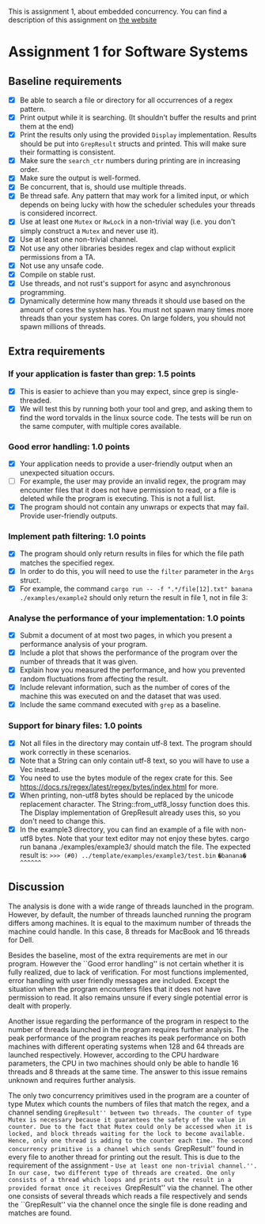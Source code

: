 This is assignment 1, about embedded concurrency. You can find a description of this assignment
on [the website](https://software-fundamentals.pages.ewi.tudelft.nl/software-systems/website/part-1/assignments/concurrency.html)

# Assignment 1 for Software Systems

## Baseline requirements
- [x] Be able to search a file or directory for all occurrences of a regex pattern.
- [x] Print output while it is searching. (It shouldn't buffer the results and print them at the end)
- [x] Print the results only using the provided `Display` implementation. Results should be put into `GrepResult` structs and printed. This will make sure their formatting is consistent.
- [x] Make sure the `search_ctr` numbers during printing are in increasing order.
- [x] Make sure the output is well-formed.
- [x] Be concurrent, that is, should use multiple threads.
- [x] Be thread safe. Any pattern that may work for a limited input, or which depends on being lucky with how the scheduler schedules your threads is considered incorrect.
- [x] Use at least one `Mutex` or `RwLock` in a non-trivial way (i.e. you don't simply construct a `Mutex` and never use it).
- [x] Use at least one non-trivial channel.
- [x] Not use any other libraries besides regex and clap without explicit permissions from a TA.
- [x] Not use any unsafe code.
- [x] Compile on stable rust.
- [x] Use threads, and not rust's support for async and asynchronous programming.
- [x] Dynamically determine how many threads it should use based on the amount of cores the system has. You must not spawn many times more threads than your system has cores. On large folders, you should not spawn millions of threads.

## Extra requirements
### If your application is faster than grep: 1.5 points
- [x] This is easier to achieve than you may expect, since grep is single-threaded.
- [x] We will test this by running both your tool and grep, and asking them to find the word torvalds in the linux source code. The tests will be run on the same computer, with multiple cores available.
### Good error handling: 1.0 points
- [x] Your application needs to provide a user-friendly output when an unexpected situation occurs.
- [ ] For example, the user may provide an invalid regex, the program may encounter files that it does not have permission to read, or a file is deleted while the program is executing. This is not a full list.
- [x] The program should not contain any unwraps or expects that may fail. Provide user-friendly outputs.
### Implement path filtering: 1.0 points
- [x] The program should only return results in files for which the file path matches the specified regex.
- [x] In order to do this, you will need to use the `filter` parameter in the `Args` struct.
- [x] For example, the command `cargo run -- -f ".*/file[12].txt" banana ./examples/example2` should only return the result in file 1, not in file 3:
### Analyse the performance of your implementation: 1.0 points
- [x] Submit a document of at most two pages, in which you present a performance analysis of your program.
- [x] Include a plot that shows the performance of the program over the number of threads that it was given.
- [x] Explain how you measured the performance, and how you prevented random fluctuations from affecting the result.
- [x] Include relevant information, such as the number of cores of the machine this was executed on and the dataset that was used.
- [x] Include the same command executed with `grep` as a baseline.
### Support for binary files: 1.0 points
- [x] Not all files in the directory may contain utf-8 text. The program should work correctly in these scenarios.
- [x] Note that a String can only contain utf-8 text, so you will have to use a Vec<u8> instead.
- [x] You need to use the bytes module of the regex crate for this. See https://docs.rs/regex/latest/regex/bytes/index.html for more.
- [x] When printing, non-utf8 bytes should be replaced by the unicode replacement character. The String::from_utf8_lossy function does this. The Display implementation of GrepResult already uses this, so you don't need to change this.
- [x] In the example3 directory, you can find an example of a file with non-utf8 bytes. Note that your text editor may not enjoy these bytes. cargo run banana ./examples/example3/ should match the file. The expected result is:
`>>> (#0) ../template/examples/example3/test.bin`
`�banana�`
` ^^^^^^`

## Discussion
The analysis is done with a wide range of threads launched in the program. However, by default, the number of threads launched running the program differs among machines. It is equal to the maximum number of threads the machine could handle. In this case, 8 threads for MacBook and 16 threads for Dell.

Besides the baseline, most of the extra requirements are met in our program. However the ``Good error handling'' is not certain whether it is fully realized, due to lack of verification.
For most functions implemented, error handling with user friendly messages are included. Except the situation when the program encounters files that it does not have permission to read. It also remains unsure if every single potential error is dealt with properly.

Another issue regarding the performance of the program in respect to the number of threads launched in the program requires further analysis. The peak performance of the program reaches its peak performance on both machines with different operating systems when 128 and 64 threads are launched respectively. However, according to the CPU hardware parameters, the CPU in two machines should only be able to handle 16 threads and 8 threads at the same time. The answer to this issue remains unknown and requires further analysis.

The only two concurrency primitives used in the program are a counter of type Mutex which counts the numbers of files that match the regex, and a channel sending ``GrepResult'' between two threads. The counter of type Mutex is necessary because it guarantees the safety of the value in counter. Due to the fact that Mutex could only be accessed when it is locked, and block threads waiting for the lock to become available. Hence, only one thread is adding to the counter each time. The second concurrency primitive is a channel which sends ``GrepResult'' found in every file to another thread for printing out the result. This is due to the requirement of the assignment - ``Use at least one non-trivial channel.''. In our case, two different type of threads are created. One only consists of a thread which loops and prints out the result in a provided format once it receives ``GrepResult'' via the channel. The other one consists of several threads which reads a file respectively and sends the ``GrepResult'' via the channel once the single file is done reading and matches are found.
